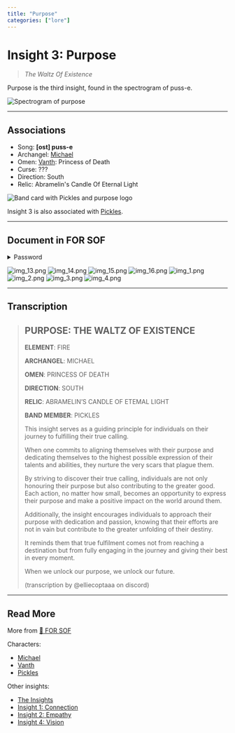 ```yaml
---
title: "Purpose"
categories: ["lore"]
---
```

# Insight 3: Purpose

>*The Waltz Of Existence*

Purpose is the third insight, found in the spectrogram of puss-e.

![Spectrogram of purpose](../../Resources/lore/insights/purpose/purpose_spectogram.png)

***

## Associations

- Song: **[ost] puss-e**
- Archangel: [Michael](../characters/michael)
- Omen: [Vanth](../characters/vanth): Princess of Death
- Curse: ???
- Direction: South
- Relic: Abramelin's Candle Of Eternal Light

![Band card with Pickles and purpose logo](../../Resources/characters/band-cards.png)

Insight 3 is also associated with [Pickles](../characters/pickles).

***

## Document in FOR SOF

<details class="password">
  <summary>Password</summary>

`purpose`
</details>

![img_13.png](../../Resources/lore/insights/purpose/img_13.png)
![img_14.png](../../Resources/lore/insights/purpose/img_14.png)
![img_15.png](../../Resources/lore/insights/purpose/img_15.png)
![img_16.png](../../Resources/lore/insights/purpose/img_16.png)
![img_1.png](../../Resources/lore/insights/purpose/img_1.png)
![img_2.png](../../Resources/lore/insights/purpose/img_2.png)
![img_3.png](../../Resources/lore/insights/purpose/img_3.png)
![img_4.png](../../Resources/lore/insights/purpose/img_4.png)

***

## Transcription

>## PURPOSE: THE WALTZ OF EXISTENCE 
>
> **ELEMENT**: FIRE
>
> **ARCHANGEL**: MICHAEL
>
> **OMEN**: PRINCESS OF DEATH
>
> **DIRECTION**: SOUTH
>
> **RELIC**: ABRAMELIN’S CANDLE OF ETEMAL LIGHT
>
> **BAND MEMBER**: PICKLES
>
> This insight serves as a guiding principle for individuals on their journey to fulfilling their true calling. 
>
> When one commits to aligning themselves with their purpose and dedicating themselves to the highest possible expression of their talents and abilities, they nurture the very scars that plague them.
>
> By striving to discover their true calling, individuals are not only honouring their purpose but also contributing to the greater good. Each action, no matter how small, becomes an opportunity to express their purpose and make a positive impact on the world around them. 
>
> Additionally, the insight encourages individuals to approach their purpose with dedication and passion, knowing that their efforts are not in vain but contribute to the greater unfolding of their destiny.
>
> It reminds them that true fulfilment comes not from reaching a destination but from fully engaging in the journey and giving their best in every moment.
>
> When we unlock our purpose, we unlock our future.
>
> (transcription by @elliecoptaaa on discord)

***

## Read More

More from [📁 FOR SOF](../files/for-sof)

Characters:

- [Michael](../characters/michael)
- [Vanth](../characters/vanth)
- [Pickles](../characters/pickles)

Other insights:

- [The Insights](insights)
- [Insight 1: Connection](insight1-connection)
- [Insight 2: Empathy](insight2-empathy)
- [Insight 4: Vision](insight4-vision)
